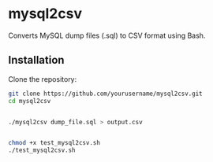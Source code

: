 # mysql2csv

Converts MySQL dump files (.sql) to CSV format using Bash.

## Installation

Clone the repository:
```bash
git clone https://github.com/yourusername/mysql2csv.git
cd mysql2csv


./mysql2csv dump_file.sql > output.csv


chmod +x test_mysql2csv.sh
./test_mysql2csv.sh

